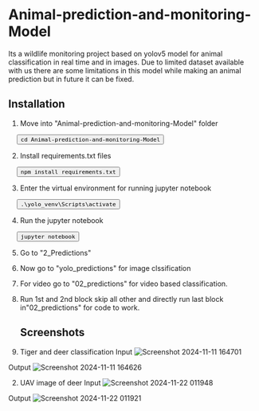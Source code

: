 # Animal-prediction-and-monitoring-Model
 Its a wildlife monitoring project based on yolov5 model for animal classification in real time and in images. Due to limited dataset available with us there are some limitations in this model while making an animal prediction but in future it can be fixed.

## Installation 
1. Move into "Animal-prediction-and-monitoring-Model" folder
<pre>
  <button onclick="navigator.clipboard.writeText('cd desktop')"><code>cd Animal-prediction-and-monitoring-Model</code></button>
</pre>
2. Install requirements.txt files
<pre>
  <button onclick="navigator.clipboard.writeText('cd desktop')"><code>npm install requirements.txt</code></button>
</pre>
3. Enter the virtual environment for running jupyter notebook
<pre>
  <button onclick="navigator.clipboard.writeText('cd desktop')"><code>.\yolo_venv\Scripts\activate</code></button>
</pre>
4. Run the jupyter notebook
<pre>
  <button onclick="navigator.clipboard.writeText('cd desktop')"><code>jupyter notebook</code></button>
</pre>
5. Go to "2_Predictions"
6. Now go to "yolo_predictions" for image clssification
7. For video go to "02_predictions" for video based classification.
8. Run 1st and 2nd block skip all other and directly run last block in"02_predictions" for code to work.

   ## Screenshots
1. Tiger and deer classification
Input
![Screenshot 2024-11-11 164701](https://github.com/user-attachments/assets/051fcb7b-777a-4e43-9345-cf926f2392d4)

Output
![Screenshot 2024-11-11 164626](https://github.com/user-attachments/assets/c69e9c8b-e7a6-4b78-9330-69bf4a674f92)

2. UAV image of deer
Input
![Screenshot 2024-11-22 011948](https://github.com/user-attachments/assets/527e67f3-d451-4c20-830a-bacba31c47cc)

Output
![Screenshot 2024-11-22 011921](https://github.com/user-attachments/assets/6fa97428-cf40-473a-b531-20f8f465a7a3)
